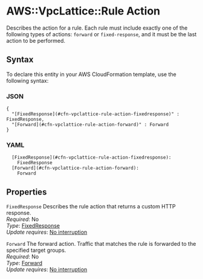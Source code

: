 # AWS::VpcLattice::Rule Action<a name="aws-properties-vpclattice-rule-action"></a>

Describes the action for a rule\. Each rule must include exactly one of the following types of actions: `forward` or `fixed-response`, and it must be the last action to be performed\.

## Syntax<a name="aws-properties-vpclattice-rule-action-syntax"></a>

To declare this entity in your AWS CloudFormation template, use the following syntax:

### JSON<a name="aws-properties-vpclattice-rule-action-syntax.json"></a>

```
{
  "[FixedResponse](#cfn-vpclattice-rule-action-fixedresponse)" : FixedResponse,
  "[Forward](#cfn-vpclattice-rule-action-forward)" : Forward
}
```

### YAML<a name="aws-properties-vpclattice-rule-action-syntax.yaml"></a>

```
  [FixedResponse](#cfn-vpclattice-rule-action-fixedresponse): 
    FixedResponse
  [Forward](#cfn-vpclattice-rule-action-forward): 
    Forward
```

## Properties<a name="aws-properties-vpclattice-rule-action-properties"></a>

`FixedResponse`  <a name="cfn-vpclattice-rule-action-fixedresponse"></a>
Describes the rule action that returns a custom HTTP response\.  
*Required*: No  
*Type*: [FixedResponse](aws-properties-vpclattice-rule-fixedresponse.md)  
*Update requires*: [No interruption](https://docs.aws.amazon.com/AWSCloudFormation/latest/UserGuide/using-cfn-updating-stacks-update-behaviors.html#update-no-interrupt)

`Forward`  <a name="cfn-vpclattice-rule-action-forward"></a>
The forward action\. Traffic that matches the rule is forwarded to the specified target groups\.  
*Required*: No  
*Type*: [Forward](aws-properties-vpclattice-rule-forward.md)  
*Update requires*: [No interruption](https://docs.aws.amazon.com/AWSCloudFormation/latest/UserGuide/using-cfn-updating-stacks-update-behaviors.html#update-no-interrupt)